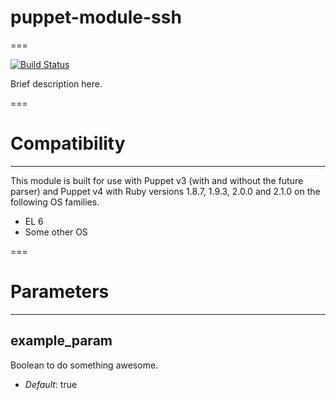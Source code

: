 # puppet-module-ssh
===

[![Build Status](https://travis-ci.org/sagreen/puppet-module-ssh.png?branch=master)](https://travis-ci.org/sagreen/puppet-module-ssh)

Brief description here.

===

# Compatibility
---------------
This module is built for use with Puppet v3 (with and without the future
parser) and Puppet v4 with Ruby versions 1.8.7, 1.9.3, 2.0.0 and 2.1.0 on the
following OS families.

* EL 6
* Some other OS

===

# Parameters
------------

example_param
-------------
Boolean to do something awesome.

- *Default*: true
